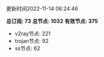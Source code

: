 更新时间2022-11-14 06:24:46

**总订阅: 73**
**总节点: 1032**
**有效节点: 375**
- v2ray节点: 221
- trojan节点: 92
- ss节点: 62

